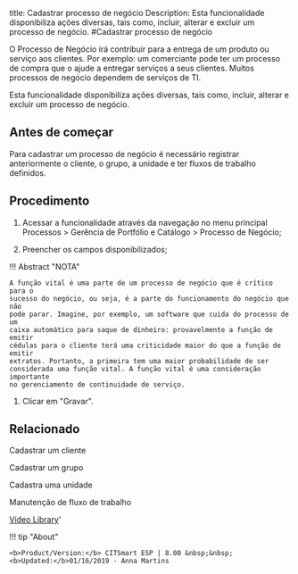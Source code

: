 title: Cadastrar processo de negócio
Description: Esta funcionalidade disponibiliza ações diversas, tais como, incluir, alterar e excluir um processo de negócio.
#Cadastrar processo de negócio

O Processo de Negócio irá contribuir para a entrega de um produto ou serviço aos
clientes. Por exemplo: um comerciante pode ter um processo de compra que o ajude
a entregar serviços a seus clientes. Muitos processos de negócio dependem de
serviços de TI.

Esta funcionalidade disponibiliza ações diversas, tais como, incluir, alterar e
excluir um processo de negócio.

Antes de começar
--------------------

Para cadastrar um processo de negócio é necessário registrar anteriormente o
cliente, o grupo, a unidade e ter fluxos de trabalho definidos.

Procedimento
----------------

1.  Acessar a funcionalidade através da navegação no menu principal Processos \>
    Gerência de Portfólio e Catálogo \> Processo de Negócio;

2.  Preencher os campos disponibilizados;

!!! Abstract "NOTA"

    A função vital é uma parte de um processo de negócio que é crítico para o
    sucesso do negócio, ou seja, é a parte do funcionamento do negócio que não
    pode parar. Imagine, por exemplo, um software que cuida do processo de um
    caixa automático para saque de dinheiro: provavelmente a função de emitir
    cédulas para o cliente terá uma criticidade maior do que a função de emitir
    extratos. Portanto, a primeira tem uma maior probabilidade de ser
    considerada uma função vital. A função vital é uma consideração importante
    no gerenciamento de continuidade de serviço.  

1.  Clicar em "Gravar".


Relacionado
-------

Cadastrar um cliente

Cadastrar um grupo

Cadastra uma unidade

Manutenção de fluxo de trabalho


<i class='fa fa-youtube-play  fa-2x' style='color:#97ce17;vertical-align: middle;'> </i> [Video Library](https://www.youtube.com/playlist?list=PLB5qK2uzf2RPUBXWp7r7A0YUQY07qkSrO)'

!!! tip "About"

    <b>Product/Version:</b> CITSmart ESP | 8.00 &nbsp;&nbsp;
    <b>Updated:</b>01/16/2019 - Anna Martins
